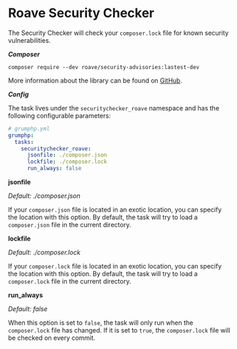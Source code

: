 # Roave Security Checker

The Security Checker will check your `composer.lock` file for known security vulnerabilities.

***Composer***

```
composer require --dev roave/security-advisories:lastest-dev
```
More information about the library can be found on [GitHub](https://github.com/Roave/SecurityAdvisories).

***Config***

The task lives under the `securitychecker_roave` namespace and has the following configurable parameters:

```yaml
# grumphp.yml
grumphp:
  tasks:
    securitychecker_roave:
      jsonfile: ./composer.json
      lockfile: ./composer.lock
      run_always: false
```

**jsonfile**

*Default: ./composer.json*

If your `composer.json` file is located in an exotic location, you can specify the location with this option. By default, the task will try to load a `composer.json` file in the current directory.

**lockfile**

*Default: ./composer.lock*

If your `composer.lock` file is located in an exotic location, you can specify the location with this option. By default, the task will try to load a `composer.lock` file in the current directory.

**run_always**

*Default: false*

When this option is set to `false`, the task will only run when the `composer.lock` file has changed. If it is set to `true`, the `composer.lock` file will be checked on every commit.
